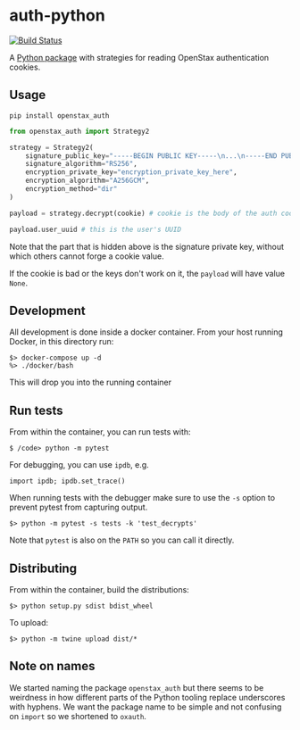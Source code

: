 # auth-python

[![Build Status](https://travis-ci.org/openstax/auth-python.svg?branch=master)](https://travis-ci.org/openstax/auth-python)

A [Python package](https://pypi.org/project/oxauth) with strategies for reading OpenStax authentication cookies.

## Usage

`pip install openstax_auth`

```python
from openstax_auth import Strategy2

strategy = Strategy2(
    signature_public_key="-----BEGIN PUBLIC KEY-----\n...\n-----END PUBLIC KEY-----"
    signature_algorithm="RS256",
    encryption_private_key="encryption_private_key_here",
    encryption_algorithm="A256GCM",
    encryption_method="dir"
)

payload = strategy.decrypt(cookie) # cookie is the body of the auth cookie

payload.user_uuid # this is the user's UUID
```

Note that the part that is hidden above is the signature private key, without which
others cannot forge a cookie value.

If the cookie is bad or the keys don't work on it, the `payload` will have value `None`.

## Development

All development is done inside a docker container.  From your host running Docker, in this directory run:

```
$> docker-compose up -d
%> ./docker/bash
```

This will drop you into the running container

## Run tests

From within the container, you can run tests with:

```
$ /code> python -m pytest
```

For debugging, you can use `ipdb`, e.g.

```
import ipdb; ipdb.set_trace()
```

When running tests with the debugger make sure to use the `-s` option to prevent pytest from capturing output.

`$> python -m pytest -s tests -k 'test_decrypts'`

Note that `pytest` is also on the `PATH` so you can call it directly.

## Distributing

From within the container, build the distributions:

```
$> python setup.py sdist bdist_wheel
```

To upload:

```
$> python -m twine upload dist/*
```

## Note on names

We started naming the package `openstax_auth` but there seems to be weirdness in how different parts of the Python tooling replace underscores with hyphens.  We want the package name to be simple and not confusing on `import` so we shortened to `oxauth`.
